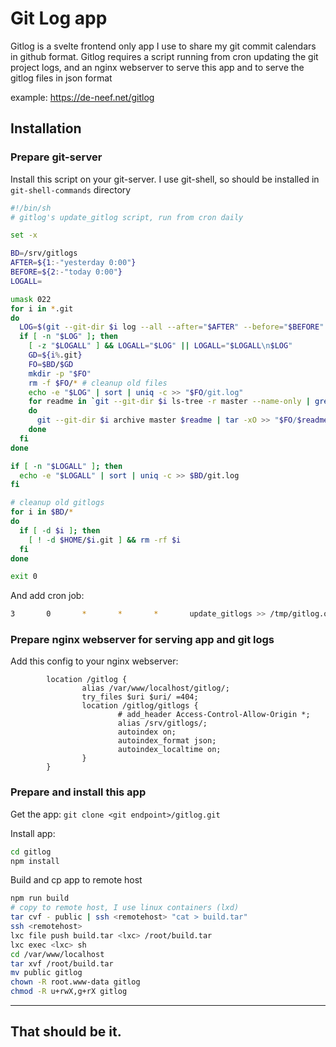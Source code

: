 # Git Log app

Gitlog is a svelte frontend only app I use to share my git commit calendars in github format.
Gitlog requires a script running from cron updating the git project logs, and an nginx webserver to serve this app and to serve the gitlog files in json format

example: <https://de-neef.net/gitlog>

## Installation

### Prepare git-server

Install this script on your git-server. I use git-shell, so should be installed in ``git-shell-commands`` directory

```sh
#!/bin/sh
# gitlog's update_gitlog script, run from cron daily

set -x

BD=/srv/gitlogs
AFTER=${1:-"yesterday 0:00"}
BEFORE=${2:-"today 0:00"}
LOGALL=

umask 022
for i in *.git
do
  LOG=$(git --git-dir $i log --all --after="$AFTER" --before="$BEFORE" --pretty=format:%ad --date=short)
  if [ -n "$LOG" ]; then
    [ -z "$LOGALL" ] && LOGALL="$LOG" || LOGALL="$LOGALL\n$LOG"
    GD=${i%.git}
    FO=$BD/$GD
    mkdir -p "$FO"
    rm -f $FO/* # cleanup old files
    echo -e "$LOG" | sort | uniq -c >> "$FO/git.log"
    for readme in `git --git-dir $i ls-tree -r master --name-only | grep -Ei '^(install|readme)\.(txt|md)$'`
    do
      git --git-dir $i archive master $readme | tar -xO >> "$FO/$readme"
    done
  fi
done

if [ -n "$LOGALL" ]; then
  echo -e "$LOGALL" | sort | uniq -c >> $BD/git.log
fi

# cleanup old gitlogs
for i in $BD/*
do
  if [ -d $i ]; then
    [ ! -d $HOME/$i.git ] && rm -rf $i
  fi
done

exit 0
```

And add cron job:

```sh
3       0       *       *       *       update_gitlogs >> /tmp/gitlog.output 2>&1
```

### Prepare nginx webserver for serving app and git logs
Add this config to your nginx webserver:

```nginx
        location /gitlog {
                alias /var/www/localhost/gitlog/;
                try_files $uri $uri/ =404;
                location /gitlog/gitlogs {
                        # add_header Access-Control-Allow-Origin *;
                        alias /srv/gitlogs/;
                        autoindex on;
                        autoindex_format json;
                        autoindex_localtime on;
                }
        }

```


### Prepare and install this app
Get the app:
``git clone <git endpoint>/gitlog.git``

Install app:
```sh
cd gitlog
npm install
```

Build and cp app to remote host
```sh
npm run build
# copy to remote host, I use linux containers (lxd)
tar cvf - public | ssh <remotehost> "cat > build.tar"
ssh <remotehost>
lxc file push build.tar <lxc> /root/build.tar
lxc exec <lxc> sh
cd /var/www/localhost
tar xvf /root/build.tar 
mv public gitlog
chown -R root.www-data gitlog
chmod -R u+rwX,g+rX gitlog
```

---
That should be it.
---
